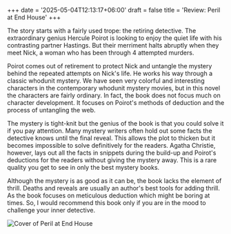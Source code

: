 +++
date = '2025-05-04T12:13:17+06:00'
draft = false
title = 'Review: Peril at End House'
+++

The story starts with a fairly used trope: the retiring detective. The extraordinary genius Hercule Poirot is looking to enjoy the quiet life with his contrasting partner Hastings. But their merriment halts abruptly when they meet Nick, a woman who has been through 4 attempted murders. 

Poirot comes out of retirement to protect Nick and untangle the mystery behind the repeated attempts on Nick's life. He works his way through a classic whodunit mystery. We have seen very colorful and interesting characters in the contemporary whodunit mystery movies, but in this novel the characters are fairly ordinary. In fact, the book does not focus much on character development. It focuses on Poirot's methods of deduction and the process of untangling the web.

The mystery is tight-knit but the genius of the book is that you could solve it if you pay attention. Many mystery writers often hold out some facts the detective knows until the final reveal. This allows the plot to thicken but it becomes impossible to solve definitively for the readers. Agatha Christie, however, lays out all the facts in snippets during the build-up and Poirot's deductions for the readers without giving the mystery away. This is a rare quality you get to see in only the best mystery books.

Although the mystery is as good as it can be, the book lacks the element of thrill. Deaths and reveals are usually an author's best tools for adding thrill. As the book focuses on meticulous deduction which might be boring at times. So, I would recommend this book only if you are in the mood to challenge your inner detective. 

![Cover of Peril at End House](/feature.png)
